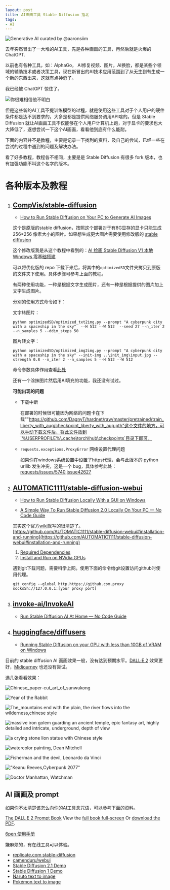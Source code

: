 ```yaml
---
layout: post
title: AI画画工具 Stable Diffusion 指北
tags:
- AI
---
```


![Generative AI curated by @aaronsiim](https://f.xavierskip.com:42049/i/92aa1c5b224e1495a1dfabce03d4512b7fdb93619464a502d9361b5f8043d294.jpg "Generative AI curated by @aaronsiim")

去年突然冒出了一大堆的AI工具，先是各种画画的工具，再然后就是火爆的ChatGPT.

以前也有各种工具，如：AlphaGo， AI修复视频、图片，AI换脸，都是某些个领域的辅助技术或者决策工具，现在新冒出的AI技术应用范围到了从无生到有生成一个新的东西出来，这就有点神奇了。

我已经被 ChatGPT 惊住了。

![你很难相信他不明白](https://f.xavierskip.com:42049/i/2f587b362525b4ee564058c08ca22457457388ef3bc2078ea50c4cfd941ec288.jpg "你很难相信他不明白")


但是这些新的AI工具不提训练模型的过程，就是使用这些工具对于个人用户的硬件条件都是达不到要求的，大多是都是提供网络服务调用API啥的。但是 Stable Diffusion 就让AI画画工具不仅能够在个人用户计算机上跑，对于显卡的要求也大大降低了，遂想尝试一下这个AI画画，看看他到底有什么能耐。

下面的内容并不是教程，主要是记录一下找到的资料，及自己的尝试，已经一些在尝试的过程中遇到的问题及解决办法。


看了好多教程，教程各不相同，主要是是 Stable Diffusion 有很多 fork 版本，也有加强功能不叫这个名字的版本。

# 各种版本及教程

1. ## [CompVis/stable-diffusion](https://github.com/CompVis/stable-diffusion)

    - [How to Run Stable Diffusion on Your PC to Generate AI Images](https://www.howtogeek.com/830179/how-to-run-stable-diffusion-on-your-pc-to-generate-ai-images/)

    这个是原版的stable diffusion，按照这个部署对于有8G显存的显卡只能生成 256*256 像素大小的图片。如果想生成更大图片需要使用修改版的 [stable diffusion](https://github.com/basujindal/stable-diffusion)

    这个修改版我是从这个教程中看到的：[AI 绘画 Stable Diffusion V1 本地 Windows 零基础搭建](https://rpaxt.com/ai/stable_diffusion_v1.html)

    可以将优化版的 repo 下载下来后，将其中的`optimizedSD`文件夹拷贝到原版的文件夹下使用。具体步骤可参考上面的教程。

    有两种使用功能，一种是根据文字生成图片，还有一种是根据提供的图片加上文字生成图片。

    分别的使用方式命令如下：

    文字转图片：

    `python optimizedSD/optimized_txt2img.py --prompt "A cyberpunk city with a spaceship in the sky"  --H 512 --W 512  --seed 27 --n_iter 2 --n_samples 5 --ddim_steps 50`

    图片转文字：

    `python optimizedSD/optimized_img2img.py --prompt "A cyberpunk city with a spaceship in the sky" --init-img ..\init_img\input.jpg --strength 0.8 --n_iter 2 --n_samples 5 --H 512 --W 512`

    命令参数具体作用查看[此处](https://github.com/basujindal/stable-diffusion#arguments)

    还有一个涂抹图片然后用AI填充的功能，我还没有试过。

    __可能出现的问题__

    - 下载中断

        在部署的时候很可能因为网络的问题卡在下载""https://github.com/DagnyT/hardnet/raw/master/pretrained/train_liberty_with_aug/checkpoint_liberty_with_aug.pth"这个文件的地方，可以手动下载文件后，将此文件放到`%USERPROFILE%\.cache\torch\hub\checkpoints`目录下即可。

    - `requests.exceptions.ProxyError` 网络设置代理问题 

        如果你在windows系统设置中设置了https代理，会与此版本的 python urllib 发生冲突，这是一个 bug，具体参考此处：[requests/issues/5740](https://github.com/psf/requests/issues/5740),[issue42627](https://bugs.python.org/issue42627)



2. ## [AUTOMATIC1111/stable-diffusion-webui](https://github.com/AUTOMATIC1111/stable-diffusion-webui)

    - [How to Run Stable Diffusion Locally With a GUI on Windows](https://www.howtogeek.com/832491/how-to-run-stable-diffusion-locally-with-a-gui-on-windows/)

    - [A Simple Way To Run Stable Diffusion 2.0 Locally On Your PC — No Code Guide](https://medium.com/geekculture/a-simple-way-to-run-stable-diffusion-2-0-locally-on-your-pc-no-code-guide-3beb911e444c)

    其实这个官方[wiki](https://github.com/AUTOMATIC1111/stable-diffusion-webui/wiki)就写的很清楚了。[https://github.com/AUTOMATIC1111/stable-diffusion-webui#installation-and-running](https://github.com/AUTOMATIC1111/stable-diffusion-webui#installation-and-running)

    1. [Required Dependencies](https://github.com/AUTOMATIC1111/stable-diffusion-webui/wiki/Dependencies)
    2. [Install and Run on NVidia GPUs](https://github.com/AUTOMATIC1111/stable-diffusion-webui/wiki/Install-and-Run-on-NVidia-GPUs)

    遇到git下载问题，需要科学上网。使用下面的命令给git设置访问github时使用代理。

    `git config --global http.https://github.com.proxy socks5h://127.0.0.1:[your proxy port]`

3. ## [invoke-ai/InvokeAI](https://github.com/invoke-ai/InvokeAI)

    - [Run Stable Diffusion AI At Home — No Code Guide](https://medium.com/geekculture/run-stable-diffusion-in-your-local-computer-heres-a-step-by-step-guide-af128397d424)

4. ## [huggingface/diffusers](https://github.com/huggingface/diffusers)

    - [Running Stable Diffusion on your GPU with less than 10GB of VRAM on Windows](https://constant.meiring.nz/playing/2022/08/04/playing-with-stable-diffusion.html)



目前的 stable diffusion AI 画画效果一般，没有达到预期水平。[DALL·E 2](https://openai.com/dall-e-2/) 效果更好，[Midjourney](https://midjourney.com) 也还没有尝试。

选几张看看效果：

![Chinese_paper-cut_art_of_sunwukong](https://f.xavierskip.com:42049/i/6609173239833139215e970a74ce7902d5fc0a4dd9ed7c381b4e867f72c5965b.png "Chinese paper-cut art of sunwukong")

![Year of the Rabbit](https://f.xavierskip.com:42049/i/7d31772df912ba3fb257a4868f5d22c24915d8bc2216f447957c9264dea7957c.png "Year of the Rabbit")

![The_mountains end with the plain, the river flows into the wilderness,chinese style](https://f.xavierskip.com:42049/i/456e80f83c2ec90b7c10c30f255a963c70766e55bd29aa3ca9618322fa6d67e2.png "The_mountains end with the plain, the river flows into the wilderness,chinese style")

![massive iron golem guarding an ancient temple, epic fantasy art, highly detailed and intricate, underground, depth of view](https://f.xavierskip.com:42049/i/44961ba3a2b9aeface514c2018c42e16289f5f8239f5ddab4cf7fbbe22cd16af.png "massive iron golem guarding an ancient temple, epic fantasy art, highly detailed and intricate, underground, depth of view")

![a crying stone lion statue with Chinese style](https://f.xavierskip.com:42049/i/18bc24e351c826452105644695b4f756abce90ec0655d6dbdd9162203d1b3b4c.png "a crying stone lion statue with Chinese style")

![watercolor painting, Dean Mitchell](https://f.xavierskip.com:42049/i/dc4ea0386235c047b1141cf9cc33fe38a85d7951c53440e78b0182a5473fb1dd.png "watercolor painting, Dean Mitchell")

![Fisherman and the devil, Leonardo da Vinci](https://f.xavierskip.com:42049/i/008c6174641057f67be4b53ffabb2b2d5a3222fd86449f30459d5b7222ebd0e1.png "Fisherman and the devil, Leonardo da Vinci")

!["Keanu Reeves,Cyberpunk 2077"](https://f.xavierskip.com:42049/i/7206f13827e72cc22b0605680cd03fe80f188847db1a5410a5420ef07e43ef31.png "Keanu Reeves,Cyberpunk 2077")

![Doctor Manhattan, Watchman](https://f.xavierskip.com:42049/i/45d1e554349ecb2e79062c57c32194d748442e431d46ca02e88ef04dc485bb3b.png "Doctor Manhattan, Watchman")

## AI 画画及 prompt

如果你不太清楚该怎么向你的AI工具念咒语，可以参考下面的资料。

[The DALL·E 2 Prompt Book](http://dallery.gallery/the-dalle-2-prompt-book/)
View the [full book full-screen](https://pitch.com/v/DALL-E-prompt-book-v1-tmd33y) Or [download the PDF](https://dallery.gallery/wp-content/uploads/2022/07/The-DALL%C2%B7E-2-prompt-book-v1.02.pdf).

[6pen 使用手册](https://maoxianqiu.feishu.cn/wiki/wikcnbFlktQ0OrsGustVLlg8rIg)

嫌麻烦的，有在线工具可以体验。

- [replicate.com stable-diffusion](https://replicate.com/stability-ai/stable-diffusion)
- [camenduru/webui](https://huggingface.co/spaces/camenduru/webui)
- [Stable Diffusion 2.1 Demo](https://huggingface.co/spaces/stabilityai/stable-diffusion)
- [Stable Diffusion 1 Demo](https://huggingface.co/spaces/stabilityai/stable-diffusion-1)
- [Naruto text to image](https://huggingface.co/spaces/lambdalabs/text-to-naruto)
- [Pokémon text to image](https://huggingface.co/spaces/lambdalabs/text-to-pokemon)